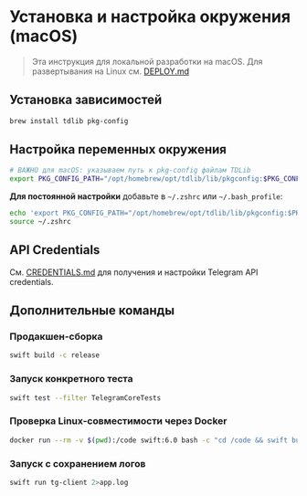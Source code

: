 # Установка и настройка окружения (macOS)

> Эта инструкция для локальной разработки на macOS. Для развертывания на Linux см. [DEPLOY.md](DEPLOY.md)

## Установка зависимостей

```bash
brew install tdlib pkg-config
```

## Настройка переменных окружения

```bash
# ВАЖНО для macOS: указываем путь к pkg-config файлам TDLib
export PKG_CONFIG_PATH="/opt/homebrew/opt/tdlib/lib/pkgconfig:$PKG_CONFIG_PATH"
```

**Для постоянной настройки** добавьте в `~/.zshrc` или `~/.bash_profile`:
```bash
echo 'export PKG_CONFIG_PATH="/opt/homebrew/opt/tdlib/lib/pkgconfig:$PKG_CONFIG_PATH"' >> ~/.zshrc
source ~/.zshrc
```

## API Credentials

См. [CREDENTIALS.md](CREDENTIALS.md) для получения и настройки Telegram API credentials.

## Дополнительные команды

### Продакшен-сборка
```bash
swift build -c release
```

### Запуск конкретного теста
```bash
swift test --filter TelegramCoreTests
```

### Проверка Linux-совместимости через Docker
```bash
docker run --rm -v $(pwd):/code swift:6.0 bash -c "cd /code && swift build"
```

### Запуск с сохранением логов
```bash
swift run tg-client 2>app.log
```
